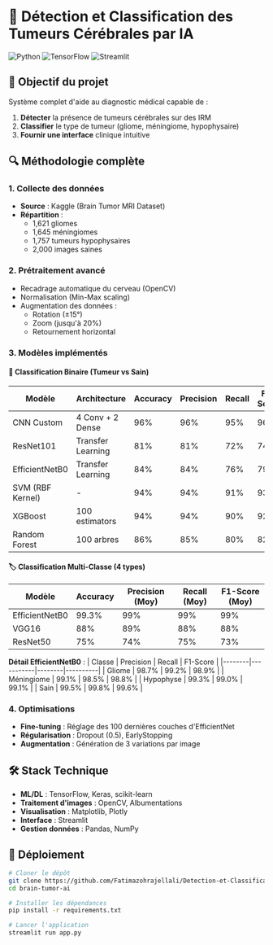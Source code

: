 # 🧠 Détection et Classification des Tumeurs Cérébrales par IA

![Python](https://img.shields.io/badge/Python-3.8+-blue)
![TensorFlow](https://img.shields.io/badge/TensorFlow-2.12+-orange)
![Streamlit](https://img.shields.io/badge/Streamlit-1.25+-green)

## 📌 Objectif du projet
Système complet d'aide au diagnostic médical capable de :
1. **Détecter** la présence de tumeurs cérébrales sur des IRM
2. **Classifier** le type de tumeur (gliome, méningiome, hypophysaire)
3. **Fournir une interface** clinique intuitive

## 🔍 Méthodologie complète

### 1. Collecte des données
- **Source** : Kaggle (Brain Tumor MRI Dataset)
- **Répartition** :
  - 1,621 gliomes
  - 1,645 méningiomes
  - 1,757 tumeurs hypophysaires
  - 2,000 images saines

### 2. Prétraitement avancé
- Recadrage automatique du cerveau (OpenCV)
- Normalisation (Min-Max scaling)
- Augmentation des données :
  - Rotation (±15°)
  - Zoom (jusqu'à 20%)
  - Retournement horizontal

### 3. Modèles implémentés

#### 🔬 Classification Binaire (Tumeur vs Sain)
| Modèle | Architecture | Accuracy | Precision | Recall | F1-Score | Temps Inférence |
|--------|--------------|----------|-----------|--------|----------|-----------------|
| CNN Custom | 4 Conv + 2 Dense | 96% | 96% | 95% | 96% | 120ms |
| ResNet101 | Transfer Learning | 81% | 81% | 72% | 74% | 180ms |
| EfficientNetB0 | Transfer Learning | 84% | 84% | 76% | 79% | 150ms |
| SVM (RBF Kernel) | - | 94% | 94% | 91% | 93% | 70ms |
| XGBoost | 100 estimators | 94% | 94% | 90% | 92% | 60ms |
| Random Forest | 100 arbres | 86% | 85% | 80% | 82% | 80ms |

#### 🏷 Classification Multi-Classe (4 types)
| Modèle | Accuracy | Precision (Moy) | Recall (Moy) | F1-Score (Moy) |
|--------|----------|-----------------|--------------|----------------|
| EfficientNetB0 | 99.3% | 99% | 99% | 99% |
| VGG16 | 88% | 89% | 88% | 88% |
| ResNet50 | 75% | 74% | 75% | 73% |

**Détail EfficientNetB0** :
| Classe | Precision | Recall | F1-Score |
|--------|-----------|--------|----------|
| Gliome | 98.7% | 99.2% | 98.9% |
| Méningiome | 99.1% | 98.5% | 98.8% |
| Hypophyse | 99.3% | 99.0% | 99.1% |
| Sain | 99.5% | 99.8% | 99.6% |

### 4. Optimisations
- **Fine-tuning** : Réglage des 100 dernières couches d'EfficientNet
- **Régularisation** : Dropout (0.5), EarlyStopping
- **Augmentation** : Génération de 3 variations par image

## 🛠 Stack Technique
- **ML/DL** : TensorFlow, Keras, scikit-learn
- **Traitement d'images** : OpenCV, Albumentations
- **Visualisation** : Matplotlib, Plotly
- **Interface** : Streamlit
- **Gestion données** : Pandas, NumPy

## 🚀 Déploiement
```bash
# Cloner le dépôt
git clone https://github.com/Fatimazohrajellali/Detection-et-Classification-des-Tumeurs-Cerebrales-par-IA.git
cd brain-tumor-ai

# Installer les dépendances
pip install -r requirements.txt

# Lancer l'application
streamlit run app.py
